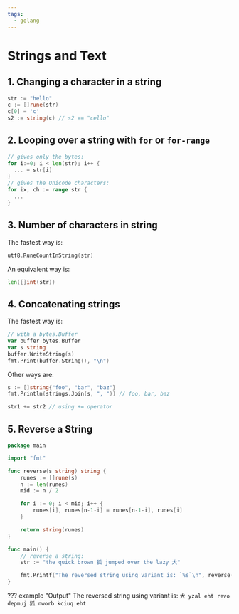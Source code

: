 ```yaml
---
tags:
  - golang
---
```


# Strings and Text

## 1. Changing a character in a string

```go
str := "hello"
c := []rune(str)
c[0] = 'c'
s2 := string(c) // s2 == "cello"
```

## 2. Looping over a string with `for` or `for-range`

```go
// gives only the bytes:
for i:=0; i < len(str); i++ {
  ... = str[i]
}
// gives the Unicode characters:
for ix, ch := range str {
  ...
}
```

## 3. Number of characters in string

The fastest way is:

```go
utf8.RuneCountInString(str)
```

An equivalent way is:

```go
len([]int(str))
```

## 4. Concatenating strings

The fastest way is:

```go
// with a bytes.Buffer
var buffer bytes.Buffer
var s string
buffer.WriteString(s)
fmt.Print(buffer.String(), "\n")
```

Other ways are:

```go
s := []string{"foo", "bar", "baz"}
fmt.Println(strings.Join(s, ", ")) // foo, bar, baz

str1 += str2 // using += operator
```

## 5. Reverse a String

```go
package main

import "fmt"

func reverse(s string) string {
	runes := []rune(s)
	n := len(runes)
	mid := n / 2

	for i := 0; i < mid; i++ {
		runes[i], runes[n-1-i] = runes[n-1-i], runes[i]
	}

	return string(runes)
}

func main() {
	// reverse a string:
	str := "the quick brown 狐 jumped over the lazy 犬"

	fmt.Printf("The reversed string using variant is: `%s`\n", reverse(str))
}
```

??? example "Output"
    The reversed string using variant is: `犬 yzal eht revo depmuj 狐 nworb kciuq eht`
